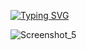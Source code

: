 


[![Typing SVG](https://readme-typing-svg.herokuapp.com?font=Fira+Code&size=15&pause=1000&color=3FF73D&width=435&lines=Hi%2C+I'm+Brakions;I+am+currently+learning+these+technologies)](https://git.io/typing-svg)

![Screenshot_5](https://user-images.githubusercontent.com/93687273/184558018-a966938c-f39e-4649-bdc4-88495a7af9a7.png)
